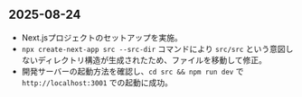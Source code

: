 ## 2025-08-24

- Next.jsプロジェクトのセットアップを実施。
- `npx create-next-app src --src-dir` コマンドにより `src/src` という意図しないディレクトリ構造が生成されたため、ファイルを移動して修正。
- 開発サーバーの起動方法を確認し、`cd src && npm run dev` で `http://localhost:3001` での起動に成功。
